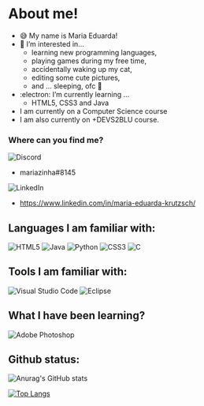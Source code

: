 # About me!
- :sweat_smile:	My name is Maria Eduarda!
- :dizzy: I’m interested in... 
  - learning new programming languages, 
  - playing games during my free time, 
  - accidentally waking up my cat, 
  - editing some cute pictures,
  - and ... sleeping, ofc :yawning_face:	
- :electron: I’m currently learning ...
  - HTML5, CSS3 and Java
- I am currently on a Computer Science course
- I am also currently on +DEVS2BLU course.
 
### Where can you find me?
![Discord](https://img.shields.io/badge/%3CServer%3E-%237289DA.svg?style=for-the-badge&logo=discord&logoColor=white)
  -  mariazinha#8145

![LinkedIn](https://img.shields.io/badge/linkedin-%230077B5.svg?style=for-the-badge&logo=linkedin&logoColor=white)
  - https://www.linkedin.com/in/maria-eduarda-krutzsch/

## Languages I am familiar with:

 ![HTML5](https://img.shields.io/badge/html5-%23E34F26.svg?style=for-the-badge&logo=html5&logoColor=white) ![Java](https://img.shields.io/badge/java-%23ED8B00.svg?style=for-the-badge&logo=java&logoColor=white) ![Python](https://img.shields.io/badge/python-3670A0?style=for-the-badge&logo=python&logoColor=ffdd54) ![CSS3](https://img.shields.io/badge/css3-%231572B6.svg?style=for-the-badge&logo=css3&logoColor=white) ![C](https://img.shields.io/badge/c-%2300599C.svg?style=for-the-badge&logo=c&logoColor=white) 

## Tools I am familiar with:
![Visual Studio Code](https://img.shields.io/badge/Visual%20Studio%20Code-0078d7.svg?style=for-the-badge&logo=visual-studio-code&logoColor=white) ![Eclipse](https://img.shields.io/badge/Eclipse-FE7A16.svg?style=for-the-badge&logo=Eclipse&logoColor=white) 

## What I have been learning?
![Adobe Photoshop](https://img.shields.io/badge/adobephotoshop-%2331A8FF.svg?style=for-the-badge&logo=adobephotoshop&logoColor=white) 

## Github status:

![Anurag's GitHub stats](https://github-readme-stats.vercel.app/api?username=mariaedk&theme=midnight-purple&show_icons=true)


[![Top Langs](https://github-readme-stats.vercel.app/api/top-langs/?username=mariaedk&layout=compact&theme=midnight-purple)](https://github.com/anuraghazra/github-readme-stats)



<!---
mariaedk/mariaedk is a ✨ special ✨ repository because its `README.md` (this file) appears on your GitHub profile.
You can click the Preview link to take a look at your changes.
--->
